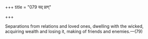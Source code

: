 +++
title = "079 यद् प्राग्"

+++

Separations from relations and loved ones, dwelling with the wicked, acquiring wealth and losing it, making of friends and enemies.—(79)
